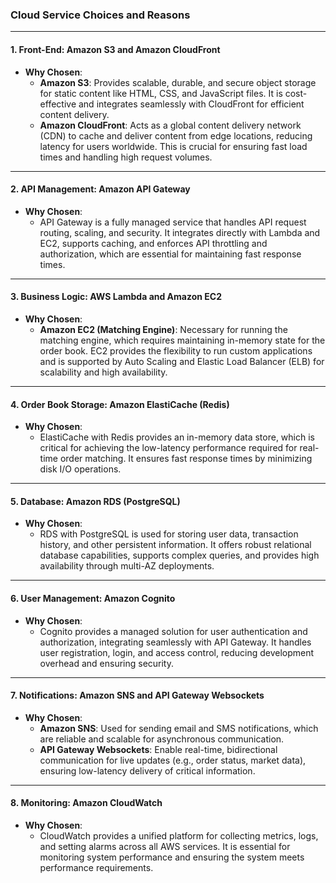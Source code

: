 ### Cloud Service Choices and Reasons

---

#### 1. **Front-End: Amazon S3 and Amazon CloudFront**
- **Why Chosen**:
    - **Amazon S3**: Provides scalable, durable, and secure object storage for static content like HTML, CSS, and JavaScript files. It is cost-effective and integrates seamlessly with CloudFront for efficient content delivery.
    - **Amazon CloudFront**: Acts as a global content delivery network (CDN) to cache and deliver content from edge locations, reducing latency for users worldwide. This is crucial for ensuring fast load times and handling high request volumes.
---

#### 2. **API Management: Amazon API Gateway**
- **Why Chosen**:
    - API Gateway is a fully managed service that handles API request routing, scaling, and security. It integrates directly with Lambda and EC2, supports caching, and enforces API throttling and authorization, which are essential for maintaining fast response times.
---

#### 3. **Business Logic: AWS Lambda and Amazon EC2**
- **Why Chosen**:
    - **Amazon EC2 (Matching Engine)**: Necessary for running the matching engine, which requires maintaining in-memory state for the order book. EC2 provides the flexibility to run custom applications and is supported by Auto Scaling and Elastic Load Balancer (ELB) for scalability and high availability.
---

#### 4. **Order Book Storage: Amazon ElastiCache (Redis)**
- **Why Chosen**:
    - ElastiCache with Redis provides an in-memory data store, which is critical for achieving the low-latency performance required for real-time order matching. It ensures fast response times by minimizing disk I/O operations.
---

#### 5. **Database: Amazon RDS (PostgreSQL)**
- **Why Chosen**:
    - RDS with PostgreSQL is used for storing user data, transaction history, and other persistent information. It offers robust relational database capabilities, supports complex queries, and provides high availability through multi-AZ deployments.

---

#### 6. **User Management: Amazon Cognito**
- **Why Chosen**:
    - Cognito provides a managed solution for user authentication and authorization, integrating seamlessly with API Gateway. It handles user registration, login, and access control, reducing development overhead and ensuring security.
---

#### 7. **Notifications: Amazon SNS and API Gateway Websockets**
- **Why Chosen**:
    - **Amazon SNS**: Used for sending email and SMS notifications, which are reliable and scalable for asynchronous communication.
    - **API Gateway Websockets**: Enable real-time, bidirectional communication for live updates (e.g., order status, market data), ensuring low-latency delivery of critical information.
---

#### 8. **Monitoring: Amazon CloudWatch**
- **Why Chosen**:
    - CloudWatch provides a unified platform for collecting metrics, logs, and setting alarms across all AWS services. It is essential for monitoring system performance and ensuring the system meets performance requirements.
